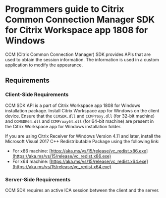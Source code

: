 # Programmers guide to Citrix Common Connection Manager SDK for Citrix Workspace app 1808 for Windows

CCM (Citrix Common Connection Manager) SDK provides APIs that are used to obtain the session information. The information is used in a custom application to modify the appearance.

## Requirements

### Client-Side Requirements

CCM SDK API is a part of Citrix Workspace app 1808 for Windows installation package. Install Citrix Workspace app for Windows on the client device. Ensure that the `CCMSDK.dll` and `CCMProxy.dll` (for 32-bit machine) and `CCMSDK64.dll` and `CCMProxy64.dll` (for 64-bit machine) are present in the Citrix Workspace app for Windows installation folder.

If you are using Citrix Receiver for Windows Version 4.11 and later, install the Microsoft Visual 2017 C++ Redistributable Package using the following link:

*  For x86 machine: [https://aka.ms/vs/15/release/vc_redist.x86.exe](https://aka.ms/vs/15/release/vc_redist.x86.exe)
*  For x64 machine: [https://aka.ms/vs/15/release/vc_redist.x64.exe](https://aka.ms/vs/15/release/vc_redist.x64.exe)

### Server-Side Requirements

CCM SDK requires an active ICA session between the client and the server.
